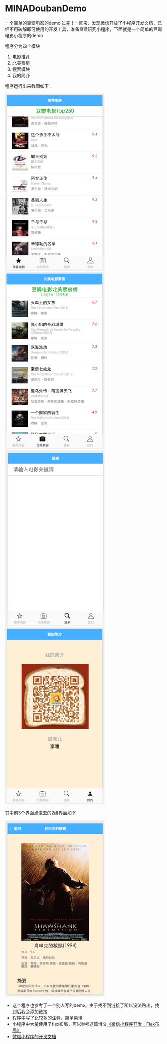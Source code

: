 # MINADoubanDemo
一个简单的豆瓣电影的demo
过完十一回来，发现微信开放了小程序开发文档，已经不用破解即可使用的开发工具，准备继续研究小程序，下面就是一个简单的豆瓣电影小程序的demo

程序分为四个模块
1. 电影推荐
2. 北美票房
3. 搜索模块
4. 我的简介

程序运行出来截图如下：

<img src="https://github.com/litong19930321/MINADoubanDemo/blob/master/1.png" width="320px" />
<img src="https://github.com/litong19930321/MINADoubanDemo/blob/master/2.png" width="320px" />
<img src="https://github.com/litong19930321/MINADoubanDemo/blob/master/3.png" width="320px" />
<img src="https://github.com/litong19930321/MINADoubanDemo/blob/master/4.png" width="320px" />

其中前3个界面点进去的2级界面如下


<img src="https://github.com/litong19930321/MINADoubanDemo/blob/master/1-1.png" width="320px" />

- 这个程序也参考了一个别人写的demo，由于找不到链接了所以没法贴出，找到后我会添加链接
- 程序中写了比较多的注释，简单易懂
- 小程序中大量使用了flex布局，可以参考这篇博文[《微信小程序开发：Flex布局》](http://www.jianshu.com/p/f82262002f8a/comments/4720426#comment-4720426)
- [微信小程序的开发文档](https://mp.weixin.qq.com/debug/wxadoc/dev/?t=1474643026176)


